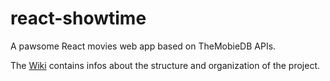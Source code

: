 # react-showtime

A pawsome React movies web app based on TheMobieDB APIs.

The [Wiki](https://github.com/aozora/react-showtime/wiki) contains infos about the structure and organization of the project.
